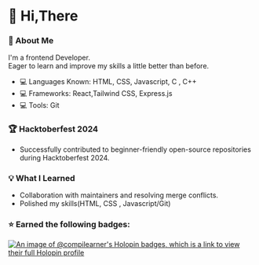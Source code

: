 # :wave: Hi,There  
### :star2: About Me   
I'm a frontend Developer.  
Eager to learn and improve my skills a little better than before.  
* :computer: Languages Known: HTML, CSS, Javascript, C , C++
* :computer: Frameworks: React,Tailwind CSS, Express.js
* :computer: Tools: Git

### :trophy: Hacktoberfest 2024
* Successfully contributed to beginner-friendly open-source repositories during Hacktoberfest 2024.
### :bulb: What I Learned
* Collaboration with maintainers and resolving merge conflicts.
* Polished my skills(HTML, CSS , Javascript/Git)
### :star: Earned the following badges:
  [![An image of @compilearner's Holopin badges, which is a link to view their full Holopin profile](https://holopin.me/compilearner)](https://holopin.io/@compilearner)
